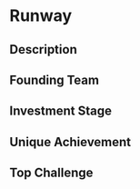 # Runway
## Description
## Founding Team
## Investment Stage
## Unique Achievement
## Top Challenge
